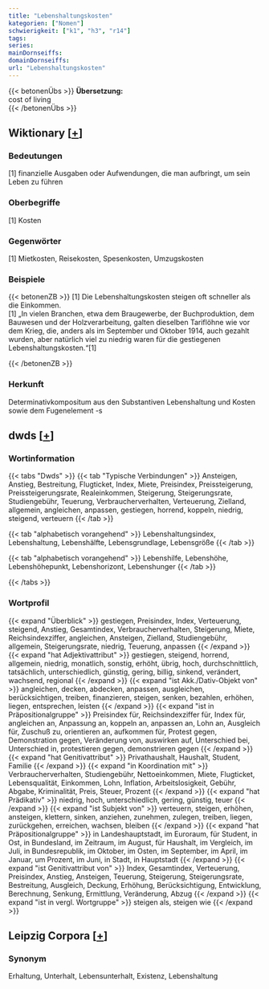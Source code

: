 ```yaml
---
title: "Lebenshaltungskosten"
kategorien: ["Nomen"]
schwierigkeit: ["k1", "h3", "r14"]
tags:
series:
mainDornseiffs:
domainDornseiffs:
url: "Lebenshaltungskosten"
---
```


{{< betonenÜbs >}}
**Übersetzung:**  
cost of living  
{{< /betonenÜbs >}}

## Wiktionary [[+](https://de.wiktionary.org/wiki/Lebenshaltungskosten)]

### Bedeutungen
[1] finanzielle Ausgaben oder Aufwendungen, die man aufbringt, um sein Leben zu führen  

### Oberbegriffe
[1] Kosten  

### Gegenwörter
[1] Mietkosten, Reisekosten, Spesenkosten, Umzugskosten  

### Beispiele
{{< betonenZB >}}
[1] Die Lebenshaltungskosten steigen oft schneller als die Einkommen.  
[1] „In vielen Branchen, etwa dem Braugewerbe, der Buchproduktion, dem Bauwesen und der Holzverarbeitung, galten dieselben Tariflöhne wie vor dem Krieg, die, anders als im September und Oktober 1914, auch gezahlt wurden, aber natürlich viel zu niedrig waren für die gestiegenen Lebenshaltungskosten.“[1]  

{{< /betonenZB >}}
### Herkunft
Determinativkompositum aus den Substantiven Lebenshaltung und Kosten sowie dem Fugenelement -s  



## dwds [[+](https://www.dwds.de/wb/Lebenshaltungskosten)]

### Wortinformation
{{< tabs "Dwds" >}}
{{< tab "Typische Verbindungen" >}}
Ansteigen, Anstieg, Bestreitung, Flugticket, Index, Miete, Preisindex, Preissteigerung, Preissteigerungsrate, Realeinkommen, Steigerung, Steigerungsrate, Studiengebühr, Teuerung, Verbraucherverhalten, Verteuerung, Zielland, allgemein, angleichen, anpassen, gestiegen, horrend, koppeln, niedrig, steigend, verteuern
{{< /tab >}}

{{< tab "alphabetisch vorangehend" >}}
Lebenshaltungsindex, Lebenshaltung, Lebenshälfte, Lebensgrundlage, Lebensgröße
{{< /tab >}}

{{< tab "alphabetisch vorangehend" >}}
Lebenshilfe, Lebenshöhe, Lebenshöhepunkt, Lebenshorizont, Lebenshunger
{{< /tab >}}

{{< /tabs >}}

### Wortprofil
{{< expand "Überblick" >}} gestiegen, Preisindex, Index, Verteuerung, steigend, Anstieg, Gesamtindex, Verbraucherverhalten, Steigerung, Miete, Reichsindexziffer, angleichen, Ansteigen, Zielland, Studiengebühr, allgemein, Steigerungsrate, niedrig, Teuerung, anpassen {{< /expand >}}
{{< expand "hat Adjektivattribut" >}} gestiegen, steigend, horrend, allgemein, niedrig, monatlich, sonstig, erhöht, übrig, hoch, durchschnittlich, tatsächlich, unterschiedlich, günstig, gering, billig, sinkend, verändert, wachsend, regional {{< /expand >}}
{{< expand "ist Akk./Dativ-Objekt von" >}} angleichen, decken, abdecken, anpassen, ausgleichen, berücksichtigen, treiben, finanzieren, steigen, senken, bezahlen, erhöhen, liegen, entsprechen, leisten {{< /expand >}}
{{< expand "ist in Präpositionalgruppe" >}} Preisindex für, Reichsindexziffer für, Index für, angleichen an, Anpassung an, koppeln an, anpassen an, Lohn an, Ausgleich für, Zuschuß zu, orientieren an, aufkommen für, Protest gegen, Demonstration gegen, Veränderung von, auswirken auf, Unterschied bei, Unterschied in, protestieren gegen, demonstrieren gegen {{< /expand >}}
{{< expand "hat Genitivattribut" >}} Privathaushalt, Haushalt, Student, Familie {{< /expand >}}
{{< expand "in Koordination mit" >}} Verbraucherverhalten, Studiengebühr, Nettoeinkommen, Miete, Flugticket, Lebensqualität, Einkommen, Lohn, Inflation, Arbeitslosigkeit, Gebühr, Abgabe, Kriminalität, Preis, Steuer, Prozent {{< /expand >}}
{{< expand "hat Prädikativ" >}} niedrig, hoch, unterschiedlich, gering, günstig, teuer {{< /expand >}}
{{< expand "ist Subjekt von" >}} verteuern, steigen, erhöhen, ansteigen, klettern, sinken, anziehen, zunehmen, zulegen, treiben, liegen, zurückgehen, erreichen, wachsen, bleiben {{< /expand >}}
{{< expand "hat Präpositionalgruppe" >}} in Landeshauptstadt, im Euroraum, für Student, in Ost, in Bundesland, im Zeitraum, im August, für Haushalt, im Vergleich, im Juli, in Bundesrepublik, im Oktober, im Osten, im September, im April, im Januar, um Prozent, im Juni, in Stadt, in Hauptstadt {{< /expand >}}
{{< expand "ist Genitivattribut von" >}} Index, Gesamtindex, Verteuerung, Preisindex, Anstieg, Ansteigen, Teuerung, Steigerung, Steigerungsrate, Bestreitung, Ausgleich, Deckung, Erhöhung, Berücksichtigung, Entwicklung, Berechnung, Senkung, Ermittlung, Veränderung, Abzug {{< /expand >}}
{{< expand "ist in vergl. Wortgruppe" >}} steigen als, steigen wie {{< /expand >}}

## Leipzig Corpora [[+](https://corpora.uni-leipzig.de/en/res?word=Lebenshaltungskosten&corpusId=deu_newscrawl-public_2018)]


### Synonym
Erhaltung, Unterhalt, Lebensunterhalt, Existenz, Lebenshaltung


